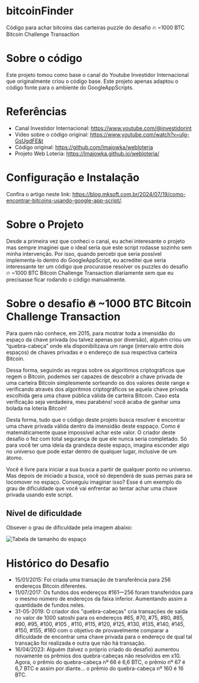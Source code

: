 # bitcoinFinder
Código para achar bitcoins das carteiras puzzle do desafio 🔥 ~1000 BTC Bitcoin Challenge Transaction

# Sobre o código

Este projeto tomou como base o canal do Youtube Investidor Internacional que originalmente criou o código base. Este projeto apenas adaptou o código fonte para o ambiente do GoogleAppScripts.

# Referências

* Canal Investidor Internacional: <https://www.youtube.com/@investidorint>
* Video sobre o código original: <https://www.youtube.com/watch?v=uIg-GsUgdFE&t>
* Código original: <https://github.com/lmajowka/webloteria>
* Projeto Web Loteria: <https://lmajowka.github.io/webloteria/>

# Configuração e Instalação

Confira o artigo neste link: <https://blog.mksoft.com.br/2024/07/19/como-encontrar-bitcoins-usando-google-app-script/>.

# Sobre o Projeto

Desde a primeira vez que conheci o canal, eu achei interesante o projeto mas sempre imaginei que o ideal seria que este script rodasse sozinho sem minha intervenção. Por isso, quando percebi que seria possível implementa-lo dentro do GoogleAppScript, eu acreditei que seria interessante ter um código que procurasse resolver os puzzles do desafio 🔥 ~1000 BTC Bitcoin Challenge Transaction diariamente sem que eu precisasse ficar rodando o código manualmente.

# Sobre o desafio 🔥 ~1000 BTC Bitcoin Challenge Transaction

Para quem não conhece, em 2015, para mostrar toda a imensidão do espaço da chave privada (ou talvez apenas por diversão), alguém criou um “quebra-cabeça” onde ela disponibilizava um range (intervalo entre dois espaços) de chaves privadas e o endereço de sua respectiva carteira Bitcoin.

Dessa forma, seguindo as regras sobre os algoritimos criptográficos que regem o Bitcoin, podemos ser capazes de descobrir a chave privada de uma carteira Bitcoin simplesmente sorteando os dos valores deste range e verificando através dos algoritmos criptográficos se aquela chave privada escolhida gera uma chave pública válida de carteira Bitcoin. Caso esta verificação seja verdadeira, meu parabéns! você acaba de ganhar uma bolada na loteria Bitcoin!

Desta forma, tudo que o código deste projeto busca resolver é encontrar uma chave privada válida dentro da imensidão deste esppaço. Como é matemáticamente quase impossível achar este valor. O criador deste desafio o fez com total segurança de que ele nunca seria completado. Só para você ter uma ideia da grandeza deste espaço, imagina esconder algo no universo que pode estar dentro de qualquer lugar, inclusive de um átomo. 

Você é livre para iniciar a sua busca a partir de qualquer ponto no universo. Mas depois de iniciado a busca, você só dependerá de suas pernas para se locomover no espaço. Conseguiu imaginar isso? Esse é um exemplo do grau de dificuldade que você vai enfrentar ao tentar achar uma chave privada usando este script. 

## Nível de dificuldade

Obsever o grau de dificuldade pela imagem abaixo:

![Tabela de tamanho do espaço](https://privatekeys.pw/images/puzzles/bitcoin-puzzle-tx.jpg)

# Histórico do Desafio

* 15/01/2015: Foi criada uma transação de transferência para 256 endereços Bitcoin diferentes.
* 11/07/2017: Os fundos dos endereços #161—256 foram transferidos para o mesmo número de endereços da faixa inferior. Aumentando assim a quantidade de fundos neles.
* 31-05-2019: O criador dos "quebra-cabeças" cria transações de saída no valor de 1000 satoshi para os endereços #65, #70, #75, #80, #85, #90, #95, #100, #105 , #110, #115, #120, #125, #130, #135, #140, #145, #150, #155, #160 com o objetivo de provavelmente comparar a dificuldade de encontrar uma chave privada para o endereço de qual tal transação foi realizada e outra que não há transação.
* 16/04/2023: Alguém (talvez o próprio criado do desafio) aumentou novamente os prêmios dos quebra-cabeças não resolvidos em x10. Agora, o prêmio do quebra-cabeça nº 66 é 6,6 BTC, o prêmio nº 67 é 6,7 BTC e assim por diante... o prêmio do quebra-cabeça nº 160 é 16 BTC.